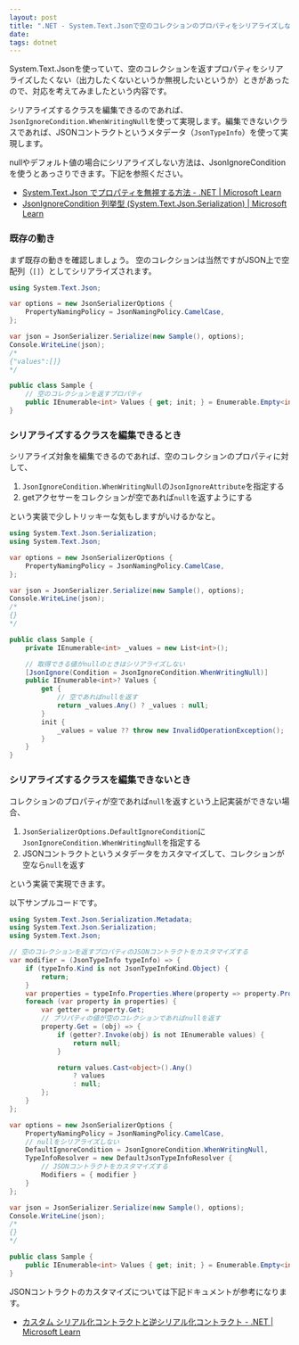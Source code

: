 ```yaml
---
layout: post
title: ".NET - System.Text.Jsonで空のコレクションのプロパティをシリアライズしない"
date: 
tags: dotnet
---
```


System.Text.Jsonを使っていて、空のコレクションを返すプロパティをシリアライズしたくない（出力したくないというか無視したいというか）ときがあったので、対応を考えてみましたという内容です。

シリアライズするクラスを編集できるのであれば、`JsonIgnoreCondition.WhenWritingNull`を使って実現します。編集できないクラスであれば、JSONコントラクトというメタデータ（`JsonTypeInfo`）を使って実現します。

nullやデフォルト値の場合にシリアライズしない方法は、JsonIgnoreConditionを使うとあっさりできます。下記を参照ください。
- [System.Text.Json でプロパティを無視する方法 - .NET &#124; Microsoft Learn](https://learn.microsoft.com/ja-jp/dotnet/standard/serialization/system-text-json/ignore-properties)
- [JsonIgnoreCondition 列挙型 (System.Text.Json.Serialization) &#124; Microsoft Learn](https://learn.microsoft.com/ja-jp/dotnet/api/system.text.json.serialization.jsonignorecondition)

### 既存の動き

まず既存の動きを確認しましょう。
空のコレクションは当然ですがJSON上で空配列（`[]`）としてシリアライズされます。

```csharp
using System.Text.Json;

var options = new JsonSerializerOptions {
    PropertyNamingPolicy = JsonNamingPolicy.CamelCase,
};

var json = JsonSerializer.Serialize(new Sample(), options);
Console.WriteLine(json);
/*
{"values":[]}
*/

public class Sample {
    // 空のコレクションを返すプロパティ
    public IEnumerable<int> Values { get; init; } = Enumerable.Empty<int>();
}
```

### シリアライズするクラスを編集できるとき

シリアライズ対象を編集できるのであれば、空のコレクションのプロパティに対して、
1. `JsonIgnoreCondition.WhenWritingNull`の`JsonIgnoreAttribute`を指定する
2. getアクセサーをコレクションが空であれば`null`を返すようにする

という実装で少しトリッキーな気もしますがいけるかなと。

```csharp
using System.Text.Json.Serialization;
using System.Text.Json;

var options = new JsonSerializerOptions {
    PropertyNamingPolicy = JsonNamingPolicy.CamelCase,
};

var json = JsonSerializer.Serialize(new Sample(), options);
Console.WriteLine(json);
/*
{}
*/

public class Sample {
    private IEnumerable<int> _values = new List<int>();

    // 取得できる値がnullのときはシリアライズしない
    [JsonIgnore(Condition = JsonIgnoreCondition.WhenWritingNull)]
    public IEnumerable<int>? Values {
        get {
            // 空であればnullを返す
            return _values.Any() ? _values : null;
        }
        init {
            _values = value ?? throw new InvalidOperationException();
        }
    }
}
```

### シリアライズするクラスを編集できないとき

コレクションのプロパティが空であれば`null`を返すという上記実装ができない場合、
1. `JsonSerializerOptions.DefaultIgnoreCondition`に`JsonIgnoreCondition.WhenWritingNull`を指定する
2. JSONコントラクトというメタデータをカスタマイズして、コレクションが空なら`null`を返す

という実装で実現できます。

以下サンプルコードです。

```csharp
using System.Text.Json.Serialization.Metadata;
using System.Text.Json.Serialization;
using System.Text.Json;

// 空のコレクションを返すプロパティのJSONコントラクトをカスタマイズする
var modifier = (JsonTypeInfo typeInfo) => {
    if (typeInfo.Kind is not JsonTypeInfoKind.Object) {
        return;
    }
    var properties = typeInfo.Properties.Where(property => property.PropertyType.IsAssignableTo(typeof(IEnumerable)));
    foreach (var property in properties) {
        var getter = property.Get;
        // プリパティの値が空のコレクションであればnullを返す
        property.Get = (obj) => {
            if (getter?.Invoke(obj) is not IEnumerable values) {
                return null;
            }

            return values.Cast<object>().Any()
                ? values
                : null;
        };
    }
};

var options = new JsonSerializerOptions {
    PropertyNamingPolicy = JsonNamingPolicy.CamelCase,
    // nullをシリアライズしない
    DefaultIgnoreCondition = JsonIgnoreCondition.WhenWritingNull,
    TypeInfoResolver = new DefaultJsonTypeInfoResolver {
        // JSONコントラクトをカスタマイズする
        Modifiers = { modifier }
    }
};

var json = JsonSerializer.Serialize(new Sample(), options);
Console.WriteLine(json);
/*
{}
*/

public class Sample {
    public IEnumerable<int> Values { get; init; } = Enumerable.Empty<int>();
}
```

JSONコントラクトのカスタマイズについては下記ドキュメントが参考になります。
- [カスタム シリアル化コントラクトと逆シリアル化コントラクト - .NET &#124; Microsoft Learn](https://learn.microsoft.com/ja-jp/dotnet/standard/serialization/system-text-json/custom-contracts)
